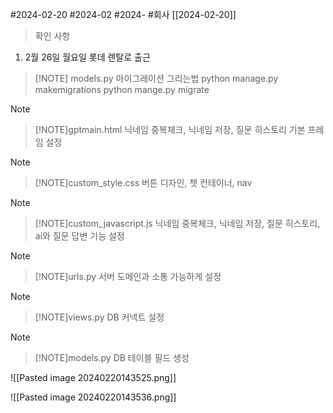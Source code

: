 #2024-02-20
#2024-02 
#2024- 
#회사 
[[2024-02-20]]


> 확인 사항
1. 2월 26일 월요일 롯데 렌탈로 출근 

> [!NOTE] models.py 마이그레이션 그리는법
> python manage.py makemigrations
> python mange.py migrate

> [!NOTE]
> > [!NOTE]gptmain.html
> > 닉네임 중복체크, 닉네임 저장,  질문 히스토리 기본 프레임 설정

> [!NOTE]
> > [!NOTE]custom_style.css
> > 버튼 디자인, 챗 컨테이너, nav 

> [!NOTE]
> > [!NOTE]custom_javascript.js
>  닉네임 중복체크, 닉네임 저장,  질문 히스토리,  ai와 질문 답변 기능 설정

> [!NOTE]
> > [!NOTE]urls.py
> > 서버 도메인과 소통 가능하게 설정

> [!NOTE]
> > [!NOTE]views.py
> > DB 커넥트 설정

> [!NOTE]
> > [!NOTE]models.py
> > DB 테이블 필드 생성



![[Pasted image 20240220143525.png]]

![[Pasted image 20240220143536.png]]


